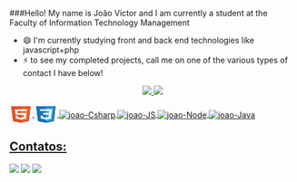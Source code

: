 ###Hello! My name is João Victor and I am currently a student at the Faculty of Information Technology Management

- 😄 I'm currently studying front and back end technologies like javascript+php
- ⚡ to see my completed projects, call me on one of the various types of contact I have below!
<!--
**joaovictorferraz/joaovictorferraz** é um repositório ✨ _especial_ ✨ porque seu `README.md` (este arquivo) aparece no seu perfil do GitHub.

Aqui estão algumas ideias para você começar:

- 🔭 Atualmente estou trabalhando:
em um Estágio de Suporte de TI
- 🌱 Atualmente estou aprendendo: JavaScript,Node.js,PHP,Html e Css.
- 📫 Como entrar em contato comigo: 
Pelas Informações a baixo!
-->

<div align="center">
  <a href="https://github.com/joaovictorferraz">
  <img height="180em" src="https://github-readme-stats.vercel.app/api?username=joaovictorferraz&show_icons=true&theme=dracula&include_all_commits=true&count_private=true"/>
  <img height="180em" src="https://github-readme-stats.vercel.app/api/top-langs/?username=joaovictorferraz&layout=compact&langs_count=7&theme=dracula"/>
</div>
<div style="display: inline_block"><br>
 <img align="center" alt="joao-HTML" height="30" width="40" src="https://raw.githubusercontent.com/devicons/devicon/master/icons/html5/html5-original.svg">
  <img align="center" alt="joao-CSS" height="30" width="40" src="https://raw.githubusercontent.com/devicons/devicon/master/icons/css3/css3-original.svg">
    <img align="center" alt="joao-Csharp" height="30" width="40" src="https://cdn.jsdelivr.net/gh/devicons/devicon/icons/php/php-original.svg">
    <img align="center" alt="joao-JS" height="30" width="40" src="https://cdn.jsdelivr.net/gh/devicons/devicon/icons/javascript/javascript-original.svg">
  <img align="center" alt="joao-Node" height="30" width="40" src="https://cdn.jsdelivr.net/gh/devicons/devicon/icons/nodejs/nodejs-original.svg">
  <img align="center" alt="joao-Java" height="30" width="40" src="https://cdn.jsdelivr.net/gh/devicons/devicon/icons/java/java-original.svg">
</div>

## Contatos:

<div>
<a href="https://instagram.com/jotazera_" target="_blank"><img loading="lazy" src="https://img.shields.io/badge/-Instagram-%23E4405F?style=for-the-badge&logo=instagram&logoColor=white" target="_blank"></a>
<a href = "mailto:contato@joaovictorferraz01@gmail.com"><img loading="lazy" src="https://img.shields.io/badge/Gmail-D14836?style=for-the-badge&logo=gmail&logoColor=white" target="_blank"></a>
<a href="https://www.linkedin.com/in/joaovictorferraz" target="_blank"><img loading="lazy" src="https://img.shields.io/badge/-LinkedIn-%230077B5?style=for-the-badge&logo=linkedin&logoColor=white" target="_blank"></a>   
</div>